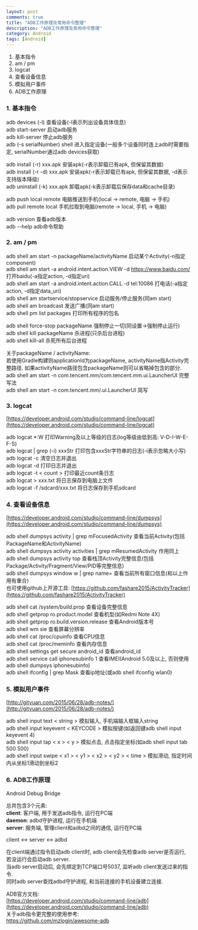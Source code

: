 ```yaml
---
layout: post
comments: true
title: "ADB工作原理及常用命令整理"
description: "ADB工作原理及常用命令整理"
category: Android
tags: [Android]
---
```


1. 基本指令        
2. am / pm        
3. logcat        
4. 查看设备信息        
5. 模拟用户事件        
6. ADB工作原理        

<!--more-->

### 1. 基本指令        

adb devices (-l)    查看设备(-l表示列出设备具体信息)        
adb start-server    启动adb服务        
adb kill-server    停止adb服务        
adb (-s serialNumber) shell      进入指定设备(一般多个设备同时连上adb时需要指定, serialNumber通过adb devices获取)        

adb install (-r) xxx.apk    安装apk(-r表示卸载已有apk, 但保留其数据)        
adb install (-r -d) xxx.apk    安装apk(-r表示卸载已有apk, 但保留其数据, -d表示支持版本降级)        
adb uninstall (-k) xxx.apk    卸载apk(-k表示卸载后保存data和cache目录)         

adb push local remote    电脑推送到手机(local -> remote, 电脑 -> 手机)        
adb pull remote local    手机拉取到电脑(remote -> local, 手机 -> 电脑)        

adb version    查看adb版本        
adb --help    adb命令帮助        

### 2. am / pm        

adb shell am start -n packageName/activityName     启动某个Activity(-n指定component)        
adb shell am start -a android.intent.action.VIEW -d https://www.baidu.com/     打开baidu(-a指定action, -d指定uri)        
adb shell am start -a android.intent.action.CALL -d tel:10086     打电话(-a指定action, -d指定data_uri)        
adb shell am startservice/stopservice    启动服务/停止服务(同am start)        
adb shell am broadcast    发送广播(同am start)        
adb shell pm list packages  打印所有程序的包名        

adb shell force-stop packageName    强制停止一切(同设置->强制停止运行)        
adb shell kill packageName    杀进程(只杀后台进程)        
adb shell kill-all    杀死所有后台进程        

关于packageName / activityName:         
若使用Gradle构建则applicationId为packageName, activityName指Activity完整路径. 如果activityName路径包含packageName则可以省略掉包含的部分.        
adb shell am start -n com.tencent.mm/com.tencent.mm.ui.LauncherUI 完整写法        
adb shell am start -n com.tencent.mm/.ui.LauncherUI 简写        

### 3. logcat

[https://developer.android.com/studio/command-line/logcat](https://developer.android.com/studio/command-line/logcat)

adb logcat *:W    打印Warning及以上等级的日志(log等级由低到高: V-D-I-W-E-F-S)        
adb logcat | grep (-i) xxxStr    打印包含xxxStr字符串的日志(-i表示忽略大小写)        
adb logcat -c    清空日志并退出        
adb logcat -d    打印日志并退出        
adb logcat -t < count >    打印最近count条日志        
adb logcat > xxx.txt    将日志保存到电脑上文件        
adb logcat -f /sdcard/xxx.txt    将日志保存到手机sdcard        

### 4. 查看设备信息

[https://developer.android.com/studio/command-line/dumpsys](https://developer.android.com/studio/command-line/dumpsys)

adb shell dumpsys activity | grep mFocusedActivity    查看当前Activity(包括PackageName和ActivityName)        
adb shell dumpsys activity activities | grep mResumedActivity    作用同上        
adb shell dumpsys activity top    查看栈顶Activity完整信息(包括Package/Activity/Fragment/View/PID等完整信息)        
adb shell dumpsys window w | grep name=    查看当前所有窗口信息(和以上作用有重合)        
也可使用github上开源工具: [https://github.com/fashare2015/ActivityTracker](https://github.com/fashare2015/ActivityTracker)        

adb shell cat /system/build.prop    查看设备完整信息        
adb shell getprop ro.product.model    查看机型(如Redmi Note 4X)        
adb shell getprop ro.build.version.release    查看Android版本号        
adb shell wm sie    查看屏幕分辨率        
adb shell cat /proc/cpuinfo    查看CPU信息        
adb shell cat /proc/meminfo    查看内存信息        
adb shell settings get secure android_id    查看android_id        
adb shell service call iphonesubinfo 1    查看IMEI(Android 5.0及以上, 否则使用adb shell dumpsys iphonesubinfo)        
adb shell ifconfig | grep Mask    查看ip地址(或adb shell ifconfig wlan0)        

### 5. 模拟用户事件

[http://gityuan.com/2015/06/28/adb-notes/](http://gityuan.com/2015/06/28/adb-notes/)

adb shell input text < string >    模拟输入, 手机端输入框输入string        
adb shell input keyevent < KEYCODE > 模拟按键(如返回键adb shell input keyevent 4)        
adb shell input tap < x > < y >    模拟点击, 点击指定坐标(如adb shell input tab 500 500)        
adb shell input swipe < x1 > < y1 > < x2 > < y2 > < time >  模拟滑动, 指定时间内从坐标1滑动到坐标2        

### 6. ADB工作原理

Android Debug Bridge 

总共包含3个元素:        
**client**: 客户端, 用于发送adb指令, 运行在PC端        
**daemon**: adbd守护进程, 运行在手机端        
**server**: 服务端, 管理client和adbd之间的通信, 运行在PC端        

client <-> server <-> adbd

在client端通过指令启动adb client时, adb client会先检查adb server是否运行, 若没运行会启动adb server.	        
当adb server启动后, 会先绑定到TCP端口号5037, 监听adb client发送过来的指令.	        
同时adb server查找adbd守护进程, 和当前连接的手机设备建立连接.        

ADB官方文档:        
[https://developer.android.com/studio/command-line/adb](https://developer.android.com/studio/command-line/adb)        
关于adb指令更完整的使用参考:        
https://github.com/mzlogin/awesome-adb        



